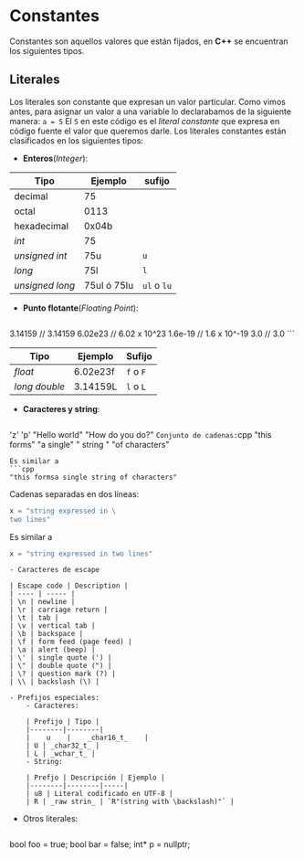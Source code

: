 Constantes
====

Constantes son aquellos valores que están fijados, en **C++** se encuentran los siguientes tipos.

Literales
----

Los literales son constante que expresan un valor particular. Como vimos antes, para asignar un valor a una variable lo declarabamos de la siguiente manera:
`a = 5`
El `5` en este código es el _literal constante_ que expresa en código fuente el valor que queremos darle. Los literales constantes están clasificados en los siguientes tipos:
- **Enteros**(_Integer_):
	
| Tipo | Ejemplo | sufijo |
|--------|--------|----|
|    decimal    |   75     ||
| octal | 0113 ||
| hexadecimal | 0x04b ||
| _int_ | 75 ||
| _unsigned int_  | 75u | `u`|
| _long_ | 75l | `l`|
| _unsigned long_ | 75ul ó 75lu | `ul` o `lu`|

- **Punto flotante**(_Floating Point_): 
	```cpp
3.14159    // 3.14159
6.02e23    // 6.02 x 10^23
1.6e-19    // 1.6 x 10^-19
3.0        // 3.0
    ```
    
| Tipo | Ejemplo | Sufijo |
|--------|--------|----|
|    _float_    |    6.02e23f    | `f` o `F` |
| _long double_ | 3.14159L | `l` o `L` |

- **Caracteres y string**: 
	```cpp
'z'
'p'
"Hello world"
"How do you do?"
    ```
    Conjunto de cadenas:
    ```cpp
"this forms" "a single"     " string "
"of characters"
```
Es similar a 
```cpp
"this formsa single string of characters"
```
Cadenas separadas en dos líneas:
```cpp
x = "string expressed in \
two lines"
```
Es similar a
```cpp
x = "string expressed in two lines"
```
    - Caracteres de escape
    
    | Escape code | Description |
    | ---- | ----- |
    | \n | newline |
    | \r | carriage return |
    | \t | tab |
    | \v | vertical tab |
    | \b | backspace |
    | \f | form feed (page feed) |
    | \a | alert (beep) |
    | \' | single quote (') |
    | \" | double quote (") |
    | \? | question mark (?) |
    | \\ | backslash (\) |
    
	- Prefijos especiales:
		- Caracteres:
		
        | Prefijo | Tipo | 
        |--------|--------|
        |    u    |    _char16_t_    |
        | U | _char32_t_ |
        | L | _wchar_t_ |
		- String:
		
        | Prefjo | Descripción | Ejemplo |
        |--------|--------|-----|
        | u8 | Literal codificado en UTF-8 |
        | R | _raw strin_ | `R"(string with \backslash)"` |

- Otros literales:
	```cpp
bool foo = true;
bool bar = false;
int* p = nullptr;
```